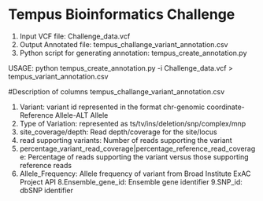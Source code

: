 # Tempus Bioinformatics Challenge

1. Input VCF file: Challenge_data.vcf
2. Output Annotated file: tempus_challange_variant_annotation.csv
3. Python script for generating annotation: tempus_create_annotation.py

USAGE: python tempus_create_annotation.py -i Challenge_data.vcf > tempus_variant_annotation.csv

#Description of columns  tempus_challange_variant_annotation.csv
1. Variant: variant id represented in the format
	chr-genomic coordinate-Reference Allele-ALT Allele
2. Type of Variation: 
	represented as ts/tv/ins/deletion/snp/complex/mnp
3. site_coverage/depth: 
	Read depth/coverage for the site/locus
4. read supporting variants: 
	Number of reads supporting the variant
5. percentage_variant_read_coverage|percentage_reference_read_coverage:
	Percentage of reads supporting the variant versus those supporting reference reads
6. Allele_Frequency:
	Allele frequency of variant from Broad Institute ExAC Project API
8.Ensemble_gene_id:
	Ensemble gene identifier
9.SNP_id:
	dbSNP identifier
